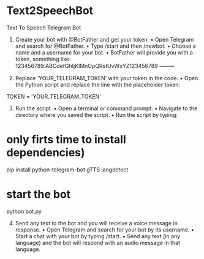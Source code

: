 # Text2SpeechBot

Text To Speech Telegram Bot

1. Create your bot with @BotFather and get your token. 
• Open Telegram and search for @BotFather. 
• Type /start and then /newbot. 
• Choose a name and a username for your bot. 
• BotFather will provide you with a token, something like: 123456789:ABCdefGhIjKlMnOpQRstUvWxYZ123456789
⸻

2. Replace ‘YOUR_TELEGRAM_TOKEN’ with your token in the code. 
• Open the Python script and replace the line with the placeholder token:

TOKEN = 'YOUR_TELEGRAM_TOKEN'

3. Run the script. 
• Open a terminal or command prompt. 
• Navigate to the directory where you saved the script. 
• Run the script by typing:

# only firts time to install dependencies) 
pip install python-telegram-bot gTTS langdetect

# start the bot
python bot.py

4. Send any text to the bot and you will receive a voice message in response.
   • Open Telegram and search for your bot by its username.
   • Start a chat with your bot by typing /start.
   • Send any text (in any language) and the bot will respond with an audio message in that language.
